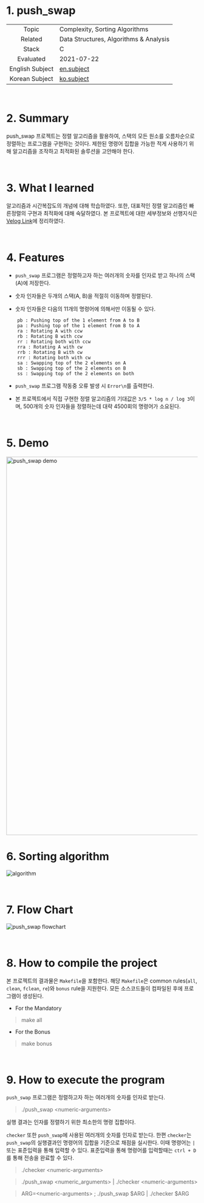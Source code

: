 # 1. push_swap

|  |  |
| :-: | - |
| Topic | Complexity, Sorting Algorithms |
| Related | Data Structures, Algorithms & Analysis |
| Stack | C |
| Evaluated | 2021-07-22 |
| English Subject | [en.subject](https://github.com/24siefil/42SEOUL-42cursus/blob/main/02-push_swap/subject.pdf) |
| Korean Subject | [ko.subject](https://github.com/24siefil/42SEOUL-42cursus/blob/main/02-push_swap/push_swap.ko.md) |

<br/>

# 2. Summary

push_swap 프로젝트는 정렬 알고리즘을 활용하여, 스택의 모든 원소를 오름차순으로 정렬하는 프로그램을 구현하는 것이다. 제한된 명령어 집합을 가능한 적게 사용하기 위해 알고리즘을 조작하고 최적화된 솔루션을 고안해야 한다.

<br/>

# 3. What I learned

알고리즘과 시간복잡도의 개념에 대해 학습하였다. 또한, 대표적인 정렬 알고리즘인 빠른정렬의 구현과 최적화에 대해 숙달하였다. 본 프로젝트에 대한 세부정보와 선행지식은 [Velog Link](https://velog.io/@24siefil/pushswap-Complexity)에 정리하였다.

<br/>

# 4. Features

* `push_swap` 프로그램은 정렬하고자 하는 여러개의 숫자를 인자로 받고 하나의 스택(A)에 저장한다.

* 숫자 인자들은 두개의 스택(A, B)을 적절히 이동하며 정렬된다.

* 숫자 인자들은 다음의 11개의 명령어에 의해서만 이동될 수 있다.

```
	pb : Pushing top of the 1 element from A to B
	pa : Pushing top of the 1 element from B to A
	ra : Rotating A with ccw
	rb : Rotating B with ccw
	rr : Rotating both with ccw
	rra : Rotating A with cw
	rrb : Rotating B with cw
	rrr : Rotating both with cw
	sa : Swapping top of the 2 elements on A
	sb : Swapping top of the 2 elements on B
	ss : Swapping top of the 2 elements on both
```

* `push_swap` 프로그램 작동중 오류 발생 시 `Error\n`를 출력한다.

* 본 프로젝트에서 직접 구현한 정렬 알고리즘의 기대값은 `3/5 * log n / log 3`이며, 500개의 숫자 인자들을 정렬하는데 대략 4500회의 명령어가 소요된다.

<br/>

# 5. Demo

<img width="994" alt="push_swap demo" src="https://user-images.githubusercontent.com/83692797/131016234-f19266d8-b793-4ed3-b573-bff0ab0d1052.png">

<br/>

# 6. Sorting algorithm

![algorithm](https://user-images.githubusercontent.com/83692797/127196084-fb5c4956-23de-4d6b-b3ea-2bacb5ecfbd1.png)

<br/>

# 7. Flow Chart

![push_swap flowchart](https://user-images.githubusercontent.com/83692797/128640592-705f0791-f34e-4a72-b7b0-5b0b062ba001.png)

<br/>

# 8. How to compile the project
본 프로젝트의 결과물은 `Makefile`을 포함한다. 해당 `Makefile`은 common rules(`all`, `clean`, `fclean`, `re`)와 `bonus` rule을 지원한다. 모든 소스코드들이 컴파일된 후에 프로그램이 생성된다.

* For the Mandatory
> make all
* For the Bonus
> make bonus

<br/>

# 9. How to execute the program

`push_swap` 프로그램은 정렬하고자 하는 여러개의 숫자를 인자로 받는다.

> ./push_swap \<numeric-arguments>

실행 결과는 인자를 정렬하기 위한 최소한의 명령 집합이다.

`checker` 또한 `push_swap`에 사용된 여러개의 숫자를 인자로 받는다. 한편 `checker`는 `push_swap`의 실행결과인 명령어의 집합을 기준으로 채점을 실시한다. 이때 명령어는 `|` 또는 표준입력을 통해 입력할 수 있다. 표준입력을 통해 명령어를 입력할때는 `ctrl + D`를 통해 전송을 완료할 수 있다.

> ./checker \<numeric-arguments>

> ./push_swap \<numeric_arguments> | ./checker \<numeric-arguments>

> ARG=\<numeric-arguments> ; ./push_swap $ARG | ./checker $ARG
